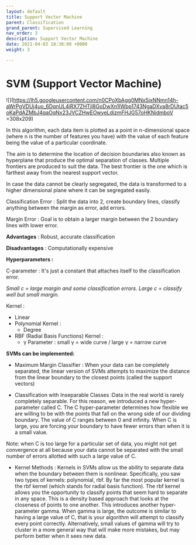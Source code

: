 ```yaml
---
layout: default
title: Support Vector Machine
parent: Classification
grand_parent: Supervised Learning
nav_order: 3
description: Support Vector Machine
date: 2021-04-03 18:30:00 +0000
weight: 3

---
```

# SVM (Support Vector Machine)

![](https://lh5.googleusercontent.com/n0CPoXbAgg0MNx5jxNNmn14h-aWrPgVDUj4uo_6DqnUL4iRX7ZHTjl8GoDwXn1IWbp1743NgaDXva8rDUtac5oKaPdAZMbJ4qaOqNx23JVCZHwEOwyeLdizmFHJG57oHKNidmboV =308x209)

In this algorithm, each data item is plotted as a point in n-dimensional space (where n is the number of features you have) with the value of each feature being the value of a particular coordinate.

The aim is to determine the location of decision boundaries also known as hyperplane that produce the optimal separation of classes. Multiple frontiers are produced to suit the data. The best frontier is the one which is farthest away from the nearest support vector.

In case the data cannot be clearly segregated, the data is transformed to a higher dimensional plane where it can be segregated easily.

Classification Error : Split the data into 2, create boundary lines, classify anything between the margin as error, add errors.

Margin Error : Goal is to obtain a larger margin between the 2 boundary lines with lower error.



**Advantages** : Robust, accurate classification

**Disadvantages** : Computationally expensive



**Hyperparameters :**

C-parameter : It's just a constant that attaches itself to the classification error.

_Small c = large margin and some classification errors. Large c = classify well but small margin._

Kernel :

* Linear
* Polynomial Kernel :
  * Degree
* RBF (Radial Basis Functions) Kernel :
  * γ Parameter : small γ = wide curve / large γ = narrow curve

**SVMs can be implemented:**

* Maximum Margin Classifier : When your data can be completely separated, the linear version of SVMs attempts to maximize the distance from the linear boundary to the closest points (called the support vectors)

* Classification with Inseparable Classes :Data in the real world is rarely completely separable. For this reason, we introduced a new hyper-parameter called C. The C hyper-parameter determines how flexible we are willing to be with the points that fall on the wrong side of our dividing boundary. The value of C ranges between 0 and infinity. When C is large, you are forcing your boundary to have fewer errors than when it is a small value.

Note: when C is too large for a particular set of data, you might not get convergence at all because your data cannot be separated with the small number of errors allotted with such a large value of C.

* Kernel Methods : Kernels in SVMs allow us the ability to separate data when the boundary between them is nonlinear. Specifically, you saw two types of kernels: polynomial, rbf. By far the most popular kernel is the rbf kernel (which stands for radial basis function). The rbf kernel allows you the opportunity to classify points that seem hard to separate in any space. This is a density based approach that looks at the closeness of points to one another. This introduces another hyper-parameter gamma. When gamma is large, the outcome is similar to having a large value of C, that is your algorithm will attempt to classify every point correctly. Alternatively, small values of gamma will try to cluster in a more general way that will make more mistakes, but may perform better when it sees new data.